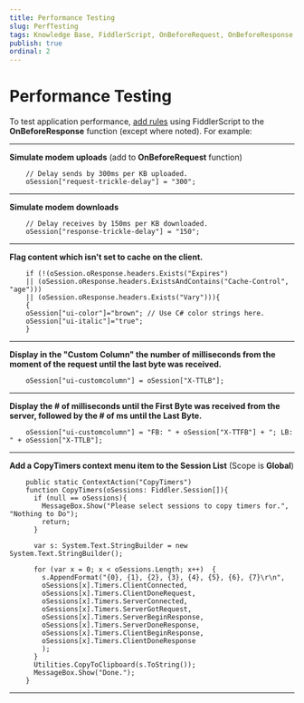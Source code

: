 ```yaml
---
title: Performance Testing
slug: PerfTesting
tags: Knowledge Base, FiddlerScript, OnBeforeRequest, OnBeforeResponse, modem, cache, time to last byte, time to first byte, CopyTimers
publish: true
ordinal: 2
---
```


Performance Testing
===================

To test application performance, [add rules][1] using FiddlerScript to the **OnBeforeResponse** function (except where noted). For example:

* * *

**Simulate modem uploads** 
(add to **OnBeforeRequest** function)

		// Delay sends by 300ms per KB uploaded.
		oSession["request-trickle-delay"] = "300";

* * *

**Simulate modem downloads**

		// Delay receives by 150ms per KB downloaded.
		oSession["response-trickle-delay"] = "150";

* * *

**Flag content which isn't set to cache on the client.**

		if (!(oSession.oResponse.headers.Exists("Expires") 
		|| (oSession.oResponse.headers.ExistsAndContains("Cache-Control", "age")))
		|| (oSession.oResponse.headers.Exists("Vary"))){
		{
		oSession["ui-color"]="brown"; // Use C# color strings here.
		oSession["ui-italic"]="true"; 
		}

* * *

**Display in the "Custom Column" the number of milliseconds from the moment of the request until the last byte was received.**

		oSession["ui-customcolumn"] = oSession["X-TTLB"];

* * *

**Display the # of milliseconds until the First Byte was received from the server, followed by the # of ms until the Last Byte.**

		oSession["ui-customcolumn"] = "FB: " + oSession["X-TTFB"] + "; LB: " + oSession["X-TTLB"];

* * *

**Add a CopyTimers context menu item to the Session List**
(Scope is **Global**)

		public static ContextAction("CopyTimers")
		function CopyTimers(oSessions: Fiddler.Session[]){
		  if (null == oSessions){
			MessageBox.Show("Please select sessions to copy timers for.", "Nothing to Do");
			return;
		  }

		  var s: System.Text.StringBuilder = new System.Text.StringBuilder();

		  for (var x = 0; x < oSessions.Length; x++)  {
			s.AppendFormat("{0}, {1}, {2}, {3}, {4}, {5}, {6}, {7}\r\n",
			oSessions[x].Timers.ClientConnected,
			oSessions[x].Timers.ClientDoneRequest,
			oSessions[x].Timers.ServerConnected,
			oSessions[x].Timers.ServerGotRequest,
			oSessions[x].Timers.ServerBeginResponse,
			oSessions[x].Timers.ServerDoneResponse,
			oSessions[x].Timers.ClientBeginResponse,
			oSessions[x].Timers.ClientDoneResponse
			);
		  }
		  Utilities.CopyToClipboard(s.ToString());
		  MessageBox.Show("Done.");
		}

* * *

[1]: ../../Extend-Fiddler/AddRules
